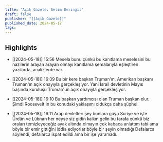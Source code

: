 ```yaml
---
title: "Açık Gazete: Selim Deringil"
draft: false
publisher: "[[Açık Gazete]]"
published_date: 2024-05-17
tags:
---
```



## Highlights
* [[2024-05-18]] 15:56  Mesela bunu çünkü bu kanıtlama meselesini bu nazilerin arayan arayan olmayı kanıtlama şemalarıyla eşleştiren yazılarda, analizlerde var.

* [[2024-05-18]] 16:09  Bu bir kere başkan Truman'ın, Amerikan başkanı Truman'ın açık onayıyla gerçekleşiyor. Yani İsrail devletinin Mayıs başında kuruluşu Truman'un açık onayıyla gerçekleşiyor.

* [[2024-05-18]] 16:10  Bu başkan yardımcısı olan Truman başkan olur. Şimdi Roosevelt'in bu konudaki yaklaşımı oldukça daha şüpheli.

* [[2024-05-18]] 16:11  Arap devletleri şey bunlara güya Suriye ve işte Ürdün ve Lübnan her neyse siz gidin kalkın gelin bu tarafa çünkü biz oraları temizleyeceğiz ayak altında olmayın çok kabaca anlattım tabi ama böyle bir emir gittiğini iddia ediyorlar böyle bir şeyin olmadığı Defalarca söylendi, defalarca ispat edildi ama bir işe yaramadı.


